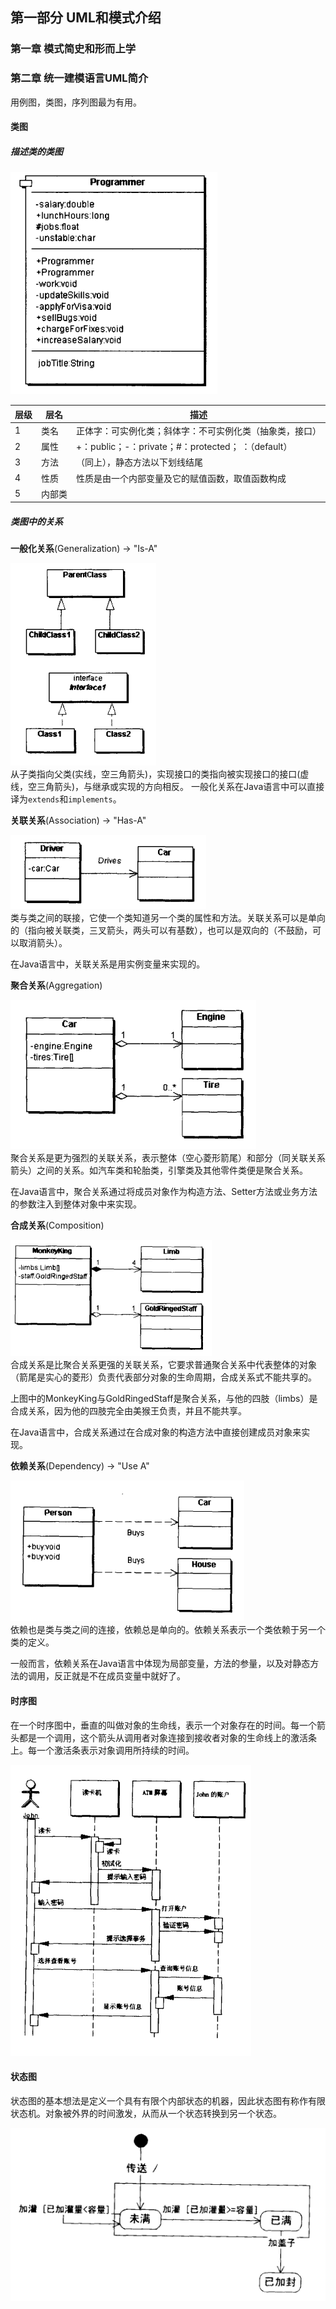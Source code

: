 ## 第一部分 UML和模式介绍

### 第一章 模式简史和形而上学



### 第二章 统一建模语言UML简介

用例图，类图，序列图最为有用。



#### 类图

##### 描述类的类图

![类图](img/类图.png)  

| 层级   | 层名   | 描述                                       |
| ---- | ---- | ---------------------------------------- |
| 1    | 类名   | 正体字：可实例化类；斜体字：不可实例化类（抽象类，接口）             |
| 2    | 属性   | +：public；-：private；#：protected； ：（default） |
| 3    | 方法   | （同上），静态方法以下划线结尾                          |
| 4    | 性质   | 性质是由一个内部变量及它的赋值函数，取值函数构成                 |
| 5    | 内部类  |                                          |



##### 类图中的关系

**一般化关系**(Generalization) -> "Is-A"

![一般化关系](img/一般化关系.png)  
从子类指向父类(实线，空三角箭头)，实现接口的类指向被实现接口的接口(虚线，空三角箭头)，与继承或实现的方向相反。
一般化关系在Java语言中可以直接译为`extends`和`implements`。



**关联关系**(Association) -> "Has-A"

![关联关系](img/关联关系.png)  
类与类之间的联接，它使一个类知道另一个类的属性和方法。关联关系可以是单向的（指向被关联类，三叉箭头，两头可以有基数），也可以是双向的（不鼓励，可以取消箭头）。

在Java语言中，关联关系是用实例变量来实现的。



**聚合关系**(Aggregation)

![聚合关系](img/聚合关系.png)  
聚合关系是更为强烈的关联关系，表示整体（空心菱形箭尾）和部分（同关联关系箭头）之间的关系。如汽车类和轮胎类，引擎类及其他零件类便是聚合关系。

在Java语言中，聚合关系通过将成员对象作为构造方法、Setter方法或业务方法的参数注入到整体对象中来实现。



**合成关系**(Composition)

![合成关系](img/合成关系.png)  
合成关系是比聚合关系更强的关联关系，它要求普通聚合关系中代表整体的对象（箭尾是实心的菱形）负责代表部分对象的生命周期，合成关系式不能共享的。

上图中的MonkeyKing与GoldRingedStaff是聚合关系，与他的四肢（limbs）是合成关系，因为他的四肢完全由美猴王负责，并且不能共享。

在Java语言中，合成关系通过在合成对象的构造方法中直接创建成员对象来实现。



**依赖关系**(Dependency) -> "Use A"

![依赖关系](img/依赖关系.png)  
依赖也是类与类之间的连接，依赖总是单向的。依赖关系表示一个类依赖于另一个类的定义。

一般而言，依赖关系在Java语言中体现为局部变量，方法的参量，以及对静态方法的调用，反正就是不在成员变量中就好了。



#### 时序图

在一个时序图中，垂直的叫做对象的生命线，表示一个对象存在的时间。每一个箭头都是一个调用，这个箭头从调用者对象连接到接收者对象的生命线上的激活条上。每一个激活条表示对象调用所持续的时间。

![时序图](img/时序图.png)

#### 状态图

状态图的基本想法是定义一个具有有限个内部状态的机器，因此状态图有称作有限状态机。对象被外界的时间激发，从而从一个状态转换到另一个状态。

![状态图](img/状态图.png)
